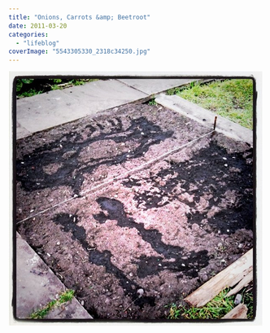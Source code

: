 ```yaml
---
title: "Onions, Carrots &amp; Beetroot"
date: 2011-03-20
categories: 
  - "lifeblog"
coverImage: "5543305330_2318c34250.jpg"
---
```


[![Onions, Carrots & Beetroot](images/5543305330_2318c34250.jpg)](http://www.flickr.com/photos/davelodwig/5543305330/)
